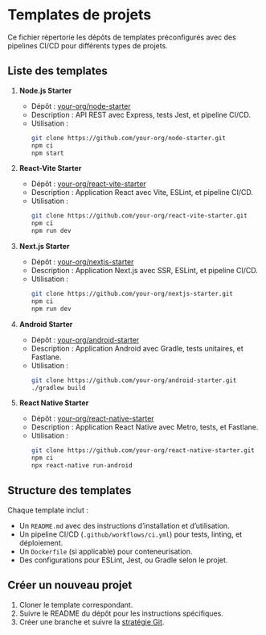 # Templates de projets

Ce fichier répertorie les dépôts de templates préconfigurés avec des pipelines CI/CD pour différents types de projets.

## Liste des templates
1. **Node.js Starter**
   - Dépôt : [your-org/node-starter](https://github.com/your-org/node-starter)
   - Description : API REST avec Express, tests Jest, et pipeline CI/CD.
   - Utilisation :
     ```bash
     git clone https://github.com/your-org/node-starter.git
     npm ci
     npm start
     ```

2. **React-Vite Starter**
   - Dépôt : [your-org/react-vite-starter](https://github.com/your-org/react-vite-starter)
   - Description : Application React avec Vite, ESLint, et pipeline CI/CD.
   - Utilisation :
     ```bash
     git clone https://github.com/your-org/react-vite-starter.git
     npm ci
     npm run dev
     ```

3. **Next.js Starter**
   - Dépôt : [your-org/nextjs-starter](https://github.com/your-org/nextjs-starter)
   - Description : Application Next.js avec SSR, ESLint, et pipeline CI/CD.
   - Utilisation :
     ```bash
     git clone https://github.com/your-org/nextjs-starter.git
     npm ci
     npm run dev
     ```

4. **Android Starter**
   - Dépôt : [your-org/android-starter](https://github.com/your-org/android-starter)
   - Description : Application Android avec Gradle, tests unitaires, et Fastlane.
   - Utilisation :
     ```bash
     git clone https://github.com/your-org/android-starter.git
     ./gradlew build
     ```

5. **React Native Starter**
   - Dépôt : [your-org/react-native-starter](https://github.com/your-org/react-native-starter)
   - Description : Application React Native avec Metro, tests, et Fastlane.
   - Utilisation :
     ```bash
     git clone https://github.com/your-org/react-native-starter.git
     npm ci
     npx react-native run-android
     ```

## Structure des templates
Chaque template inclut :
- Un `README.md` avec des instructions d’installation et d’utilisation.
- Un pipeline CI/CD (`.github/workflows/ci.yml`) pour tests, linting, et déploiement.
- Un `Dockerfile` (si applicable) pour conteneurisation.
- Des configurations pour ESLint, Jest, ou Gradle selon le projet.

## Créer un nouveau projet
1. Cloner le template correspondant.
2. Suivre le README du dépôt pour les instructions spécifiques.
3. Créer une branche et suivre la [stratégie Git](../guides/git-strategy.md).